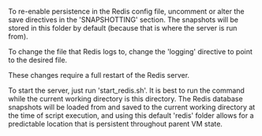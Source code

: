 To re-enable persistence in the Redis config file, uncomment or alter the save directives in the 'SNAPSHOTTING' section.
The snapshots will be stored in this folder by default (because that is where the server is run from).

To change the file that Redis logs to, change the 'logging' directive to point to the desired file.

These changes require a full restart of the Redis server.

To start the server, just run 'start_redis.sh'.  It is best to run the command while the current working directory is
this directory.  The Redis database snapshots will be loaded from and saved to the current working directory at the time
of script execution, and using this default 'redis' folder allows for a predictable location that is persistent
throughout parent VM state.